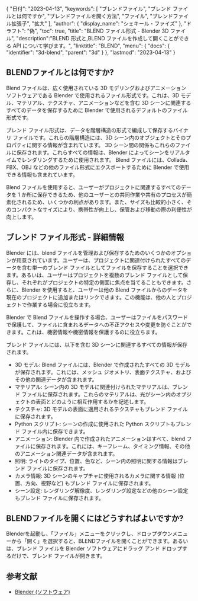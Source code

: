 {
"日付": "2023-04-13",
  "keywords": [
"ブレンドファイル",
"ブレンド ファイルとは何ですか",
"ブレンドファイルを開く方法",
"ファイル",
"ブレンドファイル拡張子",
"拡大"
],
  "author": {
"display_name": "シェキール・ファイズ"
},
"ドラフト": "偽",
"toc": true,
"title": "BLEND ファイル形式 - Blender 3D ファイル",
  "description":"BLEND 形式と,BLEND ファイルを作成して開くことができる API について学びます。",
  "linktitle": "BLEND",
  "menu": {
    "docs": {
      "identifier": "3d-blend",
"parent": "3d"
}
},
"lastmod": "2023-04-13"
}

## BLENDファイルとは何ですか?

Blend ファイルは、広く使用されている 3D モデリングおよびアニメーション ソフトウェアである Blender で使用されるファイル形式です。これは、3D モデル、マテリアル、テクスチャ、アニメーションなどを含む 3D シーンに関連するすべてのデータを保存するために Blender で使用されるデフォルトのファイル形式です。

ブレンド ファイル形式は、データを階層構造の形式で編成して保存するバイナリ ファイルです。これらの階層構造には、3D シーン内のオブジェクトとそのプロパティに関する情報が含まれています。 3D シーン間の関係もこれらのファイルに保存されます。これらすべての情報は、Blender によってシーンをリアルタイムでレンダリングするために使用されます。 Blend ファイルには、Collada、FBX、OBJ などの他のファイル形式にエクスポートするために Blender で使用できる情報も含まれています。

Blend ファイルを使用すると、ユーザーがプロジェクトに関連するすべてのデータを 1 か所に保存できるため、他のユーザーとの共同作業や共有のプロセスが簡素化されるため、いくつかの利点があります。また、サイズも比較的小さく、そのコンパクトなサイズにより、携帯性が向上し、保管および移動の際の利便性が向上します。

## ブレンド ファイル形式 - 詳細情報

Blender には、blend ファイルを管理および保存するためのいくつかのオプションが用意されています。ユーザーは、プロジェクトに関連付けられたすべてのデータを含む単一のブレンド ファイルとしてファイルを保存することを選択できます。あるいは、ユーザーはプロジェクトを複数のブレンド ファイルとして保存し、それぞれがプロジェクトの特定の側面に焦点を当てることもできます。さらに、Blender を使用すると、ユーザーは他の Blend ファイルからのデータを現在のプロジェクトに追加またはリンクできます。この機能は、他の人とプロジェクトで作業する場合に役立ちます。

Blender で Blend ファイルを操作する場合、ユーザーはファイルをパスワードで保護して、ファイルに含まれるデータへの不正アクセスや変更を防ぐことができます。これは、機密情報や機密情報を保護するのに役立ちます。

ブレンド ファイルには、以下を含む 3D シーンに関連するすべての情報が保存されます。

- 3D モデル: Blend ファイルには、Blender で作成されたすべての 3D モデルが保存されます。これには、メッシュ ジオメトリ、表面テクスチャ、およびその他の関連データが含まれます。
- マテリアル: シーン内の 3D モデルに関連付けられたマテリアルは、ブレンド ファイルに保存されます。これらのマテリアルは、光がシーン内のオブジェクトの表面とどのように相互作用するかを記述します。
- テクスチャ: 3D モデルの表面に適用されるテクスチャもブレンド ファイルに保存されます。
- Python スクリプト: シーンの作成に使用された Python スクリプトもブレンド ファイル内に保存できます。
- アニメーション: Blender 内で作成されたアニメーションはすべて、blend ファイルに保存されます。これには、キーフレーム、タイミング情報、その他のアニメーション関連データが含まれます。
- 照明: ライトのタイプ、位置、色など、シーン内の照明に関する情報はブレンド ファイルに保存されます。
- カメラ情報: 3D シーンのキャプチャに使用されるカメラに関する情報 (位置、方向、視野など) もブレンド ファイルに保存されます。
- シーン設定: レンダリング解像度、レンダリング設定などの他のシーン設定もブレンド ファイルに保存されます。

## BLENDファイルを開くにはどうすればよいですか?
Blenderを起動し、「ファイル」メニューをクリックし、ドロップダウンメニューから「開く」を選択すると、BLENDファイルを開くことができます。あるいは、ブレンド ファイルを Blender ソフトウェアにドラッグ アンド ドロップするだけで、ブレンド ファイルが開きます。

## 参考文献
* [Blender (ソフトウェア)](https://en.wikipedia.org/wiki/Blender_(ソフトウェア))

